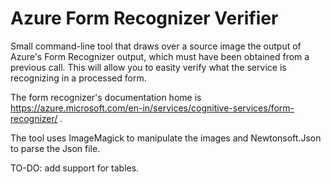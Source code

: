 # Azure Form Recognizer Verifier

Small command-line tool that draws over a source image the output of Azure's Form Recognizer output, which must have been obtained from a previous call. This will allow you to easity verify what the service is recognizing in a processed form.

The form recognizer's documentation home is https://azure.microsoft.com/en-in/services/cognitive-services/form-recognizer/ .

The tool uses ImageMagick to manipulate the images and Newtonsoft.Json to parse the Json file.

TO-DO: add support for tables.
